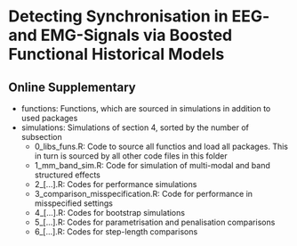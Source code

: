 # Detecting Synchronisation in EEG- and EMG-Signals via Boosted Functional Historical Models

## Online Supplementary

* functions: Functions, which are sourced in simulations in addition to used packages
* simulations: Simulations of section 4, sorted by the number of subsection
  + 0_libs_funs.R: Code to source all functios and load all packages. This in turn is sourced by all other code files in this folder
  + 1_mm_band_sim.R: Code for simulation of multi-modal and band structured effects
  + 2_[...].R: Codes for performance simulations
  + 3_comparison_misspecification.R: Code for performance in misspecified settings
  + 4_[...].R: Codes for bootstrap simulations
  + 5_[...].R: Codes for parametrisation and penalisation comparisons
  + 6_[...].R: Codes for step-length comparisons
